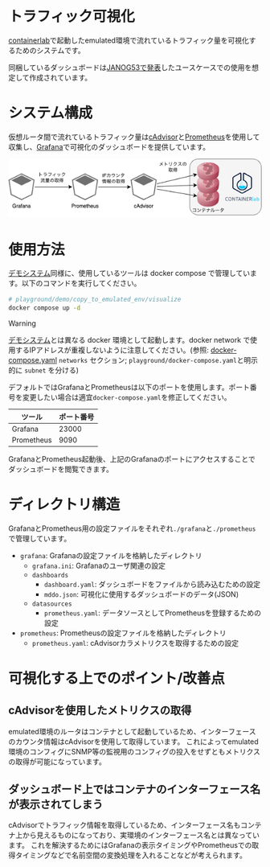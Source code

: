 # トラフィック可視化

[containerlab](https://containerlab.dev/)で起動したemulated環境で流れているトラフィック量を可視化するためのシステムです。

同梱しているダッシュボードは[JANOG53で発表](https://www.janog.gr.jp/meeting/janog53/as2518/)したユースケースでの使用を想定して作成されています。

# システム構成

仮想ルータ間で流れているトラフィック量は[cAdvisor](https://github.com/google/cadvisor)と[Prometheus](https://prometheus.io/)を使用して収集し、[Grafana](https://grafana.com/)で可視化のダッシュボードを提供しています。

![システム概要図](./overview.drawio.png)

# 使用方法

[デモシステム](../../../doc/provision.md)同様に、使用しているツールは docker compose で管理しています。以下のコマンドを実行してください。

```sh
# playground/demo/copy_to_emulated_env/visualize
docker compose up -d
```

> [!WARNING]
> [デモシステム](../../../doc/provision.md)とは異なる docker 環境として起動します。docker network で使用するIPアドレスが重複しないように注意してください。(参照: [docker-compose.yaml](./docker-compose.yaml) `networks` セクション; `playground/docker-compose.yaml`と明示的に `subnet` を分ける)

デフォルトではGrafanaとPrometheusは以下のポートを使用します。ポート番号を変更したい場合は適宜`docker-compose.yaml`を修正してください。

| ツール | ポート番号 |
| - | - |
| Grafana | 23000 |
| Prometheus | 9090 |

GrafanaとPrometheus起動後、上記のGrafanaのポートにアクセスすることでダッシュボードを閲覧できます。

# ディレクトリ構造

GrafanaとPrometheus用の設定ファイルをそれぞれ`./grafana`と`./prometheus`で管理しています。

- `grafana`: Grafanaの設定ファイルを格納したディレクトリ
    - `grafana.ini`: Grafanaのユーザ関連の設定
    - `dashboards`
        - `dashboard.yaml`: ダッシュボードをファイルから読み込むための設定
        - `mddo.json`: 可視化に使用するダッシュボードのデータ(JSON)
    - `datasources`
        - `prometheus.yaml`: データソースとしてPrometheusを登録するための設定
- `prometheus`: Prometheusの設定ファイルを格納したディレクトリ
    - `prometheus.yaml`: cAdvisorカラメトリクスを取得するための設定
　
# 可視化する上でのポイント/改善点

## cAdvisorを使用したメトリクスの取得

emulated環境のルータはコンテナとして起動しているため、インターフェースのカウンタ情報はcAdvisorを使用して取得しています。
これによってemulated環境のコンフィグにSNMP等の監視用のコンフィグの投入をせずともメトリクスの取得が可能になっています。

## ダッシュボード上ではコンテナのインターフェース名が表示されてしまう

cAdvisorでトラフィック情報を取得しているため、インターフェース名もコンテナ上から見えるものになっており、実環境のインターフェース名とは異なっています。
これを解決するためにはGrafanaの表示タイミングやPrometheusでの取得タイミングなどで名前空間の変換処理を入れることなどが考えられます。
